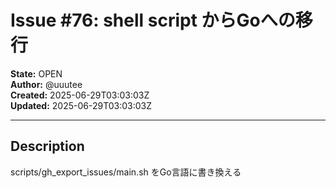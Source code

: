 # Issue #76: shell script からGoへの移行

**State:** OPEN  
**Author:** @uuutee  
**Created:** 2025-06-29T03:03:03Z  
**Updated:** 2025-06-29T03:03:03Z  

---

## Description

scripts/gh_export_issues/main.sh をGo言語に書き換える

